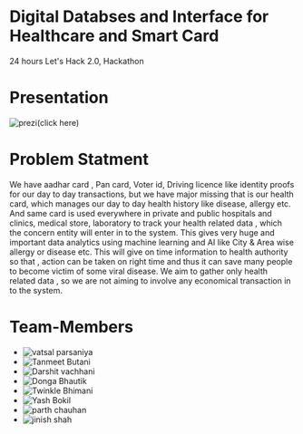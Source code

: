 # Digital Databses and Interface for Healthcare and Smart Card
24 hours Let's Hack 2.0, Hackathon 

# Presentation

![prezi(click here)](https://prezi.com/view/wkkycnHKSYcC5AzOBjd8/)

# Problem Statment
We have aadhar card , Pan card, Voter id, Driving licence like identity proofs for our day to day transactions, but we have major missing that is our health card, which manages our day to day health history like disease, allergy etc. And same card is used everywhere in private and public hospitals and clinics, medical store, laboratory to track your health related data , which the concern entity will enter in to the system. This gives very huge and important data analytics using machine learning and AI like City & Area wise allergy or disease etc. This will give on time information to health authority so that , action can be taken on right time and thus it can save many people to become victim of some viral disease. We aim to gather only health related data , so we are not aiming to involve any economical transaction in to the system.

# Team-Members

* ![vatsal parsaniya](https://github.com/Vatsalparsaniya)
* ![Tanmeet Butani](https://github.com/tanmeet1)
* ![Darshit vachhani](https://github.com/darshitvachhani)
* ![Donga Bhautik](https://github.com/BhautikDonga)
* ![Twinkle Bhimani](https://github.com/Twinkle-Patel)
* ![Yash Bokil](https://github.com/yash730)
* ![parth chauhan](https://github.com/parthss)
* ![jinish shah](https://github.com/jinishshah00)
